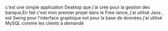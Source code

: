 c'est une simple application Desktop que j'ai crée pour la gestion des banque,En fait c'est mon premier projet dans le Free-lance, j'ai utilisé Java , est Swing pour l'interface graphique 
est pour la base de données j'ai utilisé MySQL comme les clients à demandé

